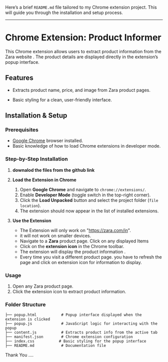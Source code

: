 Here’s a brief `README.md` file tailored to my Chrome extension project. This will guide you through the installation and setup process.

---

# **Chrome Extension: Product Informer**

This Chrome extension allows users to extract product information from the Zara website . The product details  are displayed directly in the extension’s popup interface.

## **Features**
- Extracts product name, price, and image from Zara product pages.

- Basic styling for a clean, user-friendly interface.

## **Installation & Setup**

### **Prerequisites**
- [Google Chrome](https://www.google.com/chrome/) browser installed.
- Basic knowledge of how to load Chrome extensions in developer mode.


### **Step-by-Step Installation**

1. **downalod the files from the github   link**

   
   

2. **Load the Extension in Chrome**

   1. Open **Google Chrome** and navigate to `chrome://extensions/`.
   2. Enable **Developer Mode** (toggle switch in the top-right corner).
   3. Click the **Load Unpacked** button and select the project folder (`file location`).
   4. The extension should now appear in the list of installed extensions.

5. **Use the Extension**
   - The Extension will only work on "https://zara.com/in". 
   - it will not work on smaller devices.
   - Navigate to a **Zara** product page. Click on any displayed Items
   - Click on the **extension icon** in the Chrome toolbar.
   - The extension will display the product information .
   - Every time you visit a different product page. you have to refresh the page and click on extension icon  for information to  display.

### **Usage**

1. Open any Zara product page.
2. Click the extension icon to extract product information.


### **Folder Structure**

```
├── popup.html           # Popup interface displayed when the extension is clicked
├── popup.js             # JavaScript logic for interacting with the popup
├── content.js           # Extracts product info from the active tab
├── manifest.json        # Chrome extension configuration
├── index.css           # Basic styling for the popup interface
├── README.md            # Documentation file
```

Thank You ....